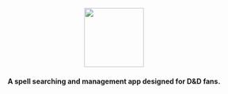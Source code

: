 <a href="https://play.google.com/store/apps/details?id=com.spellscroll">
  <p align="center">
    <img height=120 src="https://raw.githubusercontent.com/Matt-Rog/SpellScroll/master/assets/logo.png">
  </p>
</a>
<h4 align="center">A spell searching and management app designed for D&amp;D fans.</h4>

<!--- <a href="https://play.google.com/store/apps/details?id=com.spellscroll">
    <img src="https://raw.githubusercontent.com/Matt-Rog/SpellScroll/master/assets/google-play-badge.png" width="180">
 </a> --->


